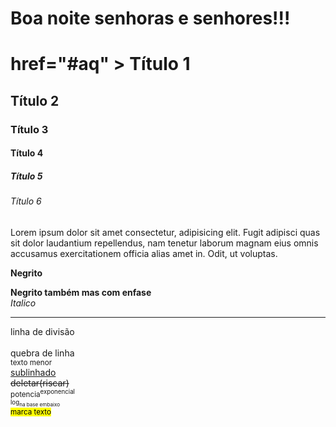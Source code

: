 <!DOCTYPE html>
<html lang="pt-br">
<head>
    <meta charset="UTF-8">
    <meta name="viewport" content="width=device-width, initial-scale=1.0">
    <meta name="description" content="Site para treino de hmtl!">
    <meta name="Keywords" content="site,html,ranking,visualização">
    <meta name="author" content="Gustavo Henrique Pereira da Silva">
    <title>Document</title>
</head>
    <h1> Boa noite senhoras e senhores!!! </h1>
<body>
    <h1 <a> href="#aq" </a> > Título 1</h1>
    <h2>Título 2</h2>
    <h3>Título 3</h3>
    <h4>Título 4</h4>
    <h5>Título 5</h5>
    <h6>Título 6</h6>
    <p>Lorem ipsum dolor sit amet consectetur, adipisicing elit. Fugit adipisci quas sit dolor laudantium repellendus, nam tenetur laborum magnam eius omnis accusamus exercitationem officia alias amet in. Odit, ut voluptas.</p>
    <p><b>Negrito</b></P>
    <strong>Negrito também mas com enfase</strong><br>
    <i>Italico</i><br>
    <hr> linha de divisão<br>
    <br> quebra de linha <br>
    <small>texto menor</small><br>
    <u>sublinhado</u><br>
    <del class="aq" >deletar(riscar)</del><br>
    <sup>potencia<sup>exponencial</sup><br>
    <sub>log<sub>na base embaixo</sub></sub><br>
    <mark>marca texto</mark><br>
</body>
<body>
    
</body>

</html>  
